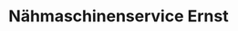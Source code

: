 ---
title: "Nähmaschinenservice Ernst"
url: /blankenburg-harz/naehmaschinenservice-ernst/
shop: Allgemein
---